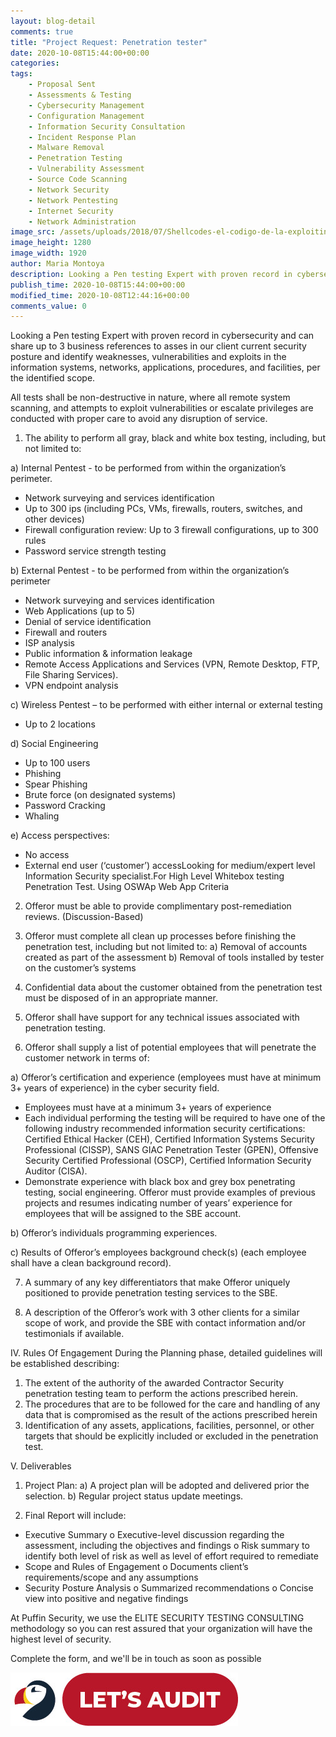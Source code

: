 ```yaml
---
layout: blog-detail
comments: true 
title: "Project Request: Penetration tester"
date: 2020-10-08T15:44:00+00:00
categories:
tags:
    - Proposal Sent
    - Assessments & Testing
    - Cybersecurity Management
    - Configuration Management
    - Information Security Consultation
    - Incident Response Plan
    - Malware Removal
    - Penetration Testing
    - Vulnerability Assessment
    - Source Code Scanning
    - Network Security
    - Network Pentesting
    - Internet Security
    - Network Administration
image_src: /assets/uploads/2018/07/Shellcodes-el-codigo-de-la-exploiting-puffin-security.jpg
image_height: 1280
image_width: 1920
author: Maria Montoya
description: Looking a Pen testing Expert with proven record in cybersecurity 
publish_time: 2020-10-08T15:44:00+00:00
modified_time: 2020-10-08T12:44:16+00:00
comments_value: 0
---
```

Looking a Pen testing Expert with proven record in cybersecurity and can share up to 3 business references to asses in our client current security posture and identify weaknesses, vulnerabilities and exploits in the information systems, networks, applications, procedures, and facilities, per the identified scope.

All tests shall be non-destructive in nature, where all remote system scanning, and attempts to exploit vulnerabilities or escalate privileges are conducted with proper care to avoid any disruption of service.

1) The ability to perform all gray, black and white box testing, including, but not limited to:

a) Internal Pentest - to be performed from within the organization’s perimeter.
* Network surveying and services identification
* Up to 300 ips (including PCs, VMs, firewalls, routers, switches, and other devices)
* Firewall configuration review: Up to 3 firewall configurations, up to 300 rules
* Password service strength testing

b) External Pentest - to be performed from within the organization’s perimeter
* Network surveying and services identification
* Web Applications (up to 5)
* Denial of service identification
* Firewall and routers
* ISP analysis
* Public information & information leakage
* Remote Access Applications and Services (VPN, Remote Desktop, FTP, File Sharing Services).
* VPN endpoint analysis

c) Wireless Pentest – to be performed with either internal or external testing
* Up to 2 locations

d) Social Engineering
* Up to 100 users
* Phishing
* Spear Phishing
* Brute force (on designated systems)
* Password Cracking
* Whaling

e) Access perspectives:
* No access
* External end user (‘customer’) accessLooking for medium/expert level Information Security specialist.For High Level Whitebox testing Penetration Test. Using OSWAp Web App Criteria

2) Offeror must be able to provide complimentary post-remediation reviews. (Discussion-Based)

3) Offeror must complete all clean up processes before finishing the penetration test, including but not limited to:
a) Removal of accounts created as part of the assessment
b) Removal of tools installed by tester on the customer’s systems

4) Confidential data about the customer obtained from the penetration test must be disposed of in an appropriate manner.

5) Offeror shall have support for any technical issues associated with penetration testing.

6) Offeror shall supply a list of potential employees that will penetrate the customer network in terms of:

a) Offeror’s certification and experience (employees must have at minimum 3+ years of experience) in
the cyber security field.
* Employees must have at a minimum 3+ years of experience
* Each individual performing the testing will be required to have one of the following industry recommended information security certifications: Certified Ethical Hacker (CEH), Certified Information
Systems Security Professional (CISSP), SANS GIAC Penetration Tester (GPEN), Offensive Security Certified Professional (OSCP), Certified Information Security Auditor (CISA).
* Demonstrate experience with black box and grey box penetrating testing, social engineering. Offeror must provide examples of previous projects and resumes indicating number of years’ experience for
employees that will be assigned to the SBE account.

b) Offeror’s individuals programming experiences.

c) Results of Offeror’s employees background check(s) (each employee shall have a clean background record).

7) A summary of any key differentiators that make Offeror uniquely positioned to provide penetration testing services to the SBE.

8) A description of the Offeror’s work with 3 other clients for a similar scope of work, and provide the SBE with contact information and/or testimonials if available.

IV. Rules Of Engagement
During the Planning phase, detailed guidelines will be established describing:

1) The extent of the authority of the awarded Contractor Security penetration testing team to perform the actions prescribed herein.
2) The procedures that are to be followed for the care and handling of any data that is compromised as the result of the actions prescribed herein
3) Identification of any assets, applications, facilities, personnel, or other targets that should be explicitly included or excluded in the penetration test.

V. Deliverables

1) Project Plan:
a) A project plan will be adopted and delivered prior the selection.
b) Regular project status update meetings.

2) Final Report will include:
* Executive Summary
o Executive-level discussion regarding the assessment, including the objectives and findings
o Risk summary to identify both level of risk as well as level of effort required to remediate
* Scope and Rules of Engagement
o Documents client’s requirements/scope and any assumptions
* Security Posture Analysis
o Summarized recommendations
o Concise view into positive and negative findings

At Puffin Security, we use the ELITE SECURITY TESTING CONSULTING methodology so you can rest assured that your organization will have the highest level of security. 

Complete the form, and we'll be in touch as soon as possible

[![Lets Audit Button](/assets/uploads/2023/01/Puffin-security-blog-button-lest-audit-2.jpg 'lets Audit Button')](https://hub.puffinsecurity.com/quote)
